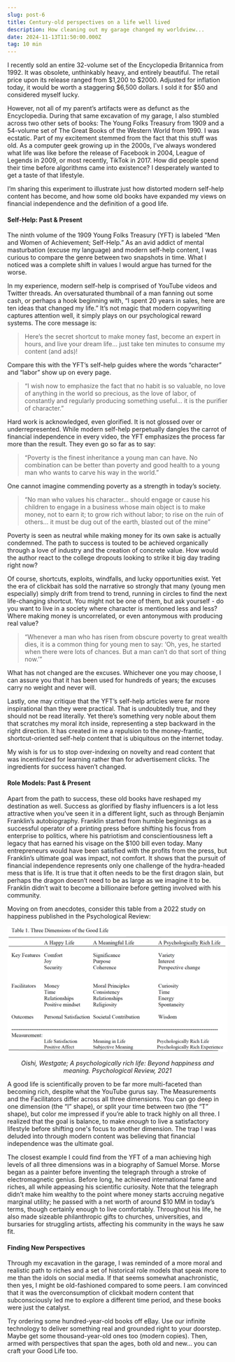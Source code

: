 ```yaml
---
slug: post-6
title: Century-old perspectives on a life well lived
description: How cleaning out my garage changed my worldview...
date: 2024-11-13T11:50:00.000Z
tag: 10 min
---
```

I recently sold an entire 32-volume set of the Encyclopedia Britannica from 1992. It was obsolete, unthinkably heavy, and entirely beautiful. The retail price upon its release ranged from $1,200 to $2000. Adjusted for inflation today, it would be worth a staggering $6,500 dollars. I sold it for $50 and considered myself lucky.

However, not all of my parent’s artifacts were as defunct as the Encyclopedia. During that same excavation of my garage, I also stumbled across two other sets of books: The Young Folks Treasury from 1909 and a 54-volume set of The Great Books of the Western World from 1990. I was ecstatic. Part of my excitement stemmed from the fact that this stuff was old. As a computer geek growing up in the 2000s, I’ve always wondered what life was like before the release of Facebook in 2004, League of Legends in 2009, or most recently, TikTok in 2017. How did people spend their time before algorithms came into existence? I desperately wanted to get a taste of that lifestyle.

I’m sharing this experiment to illustrate just how distorted modern self-help content has become, and how some old books have expanded my views on financial independence and the definition of a good life.

#### **Self-Help: Past & Present**

The ninth volume of the 1909 Young Folks Treasury (YFT) is labeled “Men and Women of Achievement; Self-Help.” As an avid addict of mental masturbation (excuse my language) and modern self-help content, I was curious to compare the genre between two snapshots in time. What I noticed was a complete shift in values I would argue has turned for the worse.

In my experience, modern self-help is comprised of YouTube videos and Twitter threads. An oversaturated thumbnail of a man fanning out some cash, or perhaps a hook beginning with, “I spent 20 years in sales, here are ten ideas that changed my life.” It’s not magic that modern copywriting captures attention well, it simply plays on our psychological reward systems. The core message is:

> Here’s the secret shortcut to make money fast, become an expert in hours, and live your dream life… just take ten minutes to consume my content (and ads)!

Compare this with the YFT’s self-help guides where the words “character” and “labor” show up on every page.

> “I wish now to emphasize the fact that no habit is so valuable, no love of anything in the world so precious, as the love of labor, of constantly and regularly producing something useful… it is the purifier of character.”

Hard work is acknowledged, even glorified. It is not glossed over or underrepresented. While modern self-help perpetually dangles the carrot of financial independence in every video, the YFT emphasizes the process far more than the result. They even go so far as to say: 

> “Poverty is the finest inheritance a young man can have. No combination can be better than poverty and good health to a young man who wants to carve his way in the world.”

One cannot imagine commending poverty as a strength in today’s society.

> “No man who values his character… should engage or cause his children to engage in a business whose main object is to make money, not to earn it; to grow rich without labor; to rise on the ruin of others… it must be dug out of the earth, blasted out of the mine”

Poverty is seen as neutral while making money for its own sake is actually condemned. The path to success is touted to be achieved organically through a love of industry and the creation of concrete value. How would the author react to the college dropouts looking to strike it big day trading right now?

Of course, shortcuts, exploits, windfalls, and lucky opportunities exist. Yet the era of clickbait has sold the narrative so strongly that many (young men especially) simply drift from trend to trend, running in circles to find the next life-changing shortcut. You might not be one of them, but ask yourself - do you want to live in a society where character is mentioned less and less? Where making money is uncorrelated, or even antonymous with producing real value?

> “Whenever a man who has risen from obscure poverty to great wealth dies, it is a common thing for young men to say: ‘Oh, yes, he started when there were lots of chances. But a man can’t do that sort of thing now.’”

What has not changed are the excuses. Whichever one you may choose, I can assure you that it has been used for hundreds of years; the excuses carry no weight and never will.

Lastly, one may critique that the YFT’s self-help articles were far more inspirational than they were practical. That is undoubtedly true, and they should not be read literally. Yet there’s something very noble about them that scratches my moral itch inside, representing a step backward in the right direction. It has created in me a repulsion to the money-frantic, shortcut-oriented self-help content that is ubiquitous on the internet today.

My wish is for us to stop over-indexing on novelty and read content that was incentivized for learning rather than for advertisement clicks. The ingredients for success haven’t changed. 

#### **Role Models: Past & Present**

Apart from the path to success, these old books have reshaped my destination as well. Success as glorified by flashy influencers is a lot less attractive when you’ve seen it in a different light, such as through Benjamin Franklin’s autobiography. Franklin started from humble beginnings as a successful operator of a printing press before shifting his focus from enterprise to politics, where his patriotism and conscientiousness left a legacy that has earned his visage on the $100 bill even today. Many entrepreneurs would have been satisfied with the profits from the press, but Franklin’s ultimate goal was impact, not comfort. It shows that the pursuit of financial independence represents only one challenge of the hydra-headed mess that is life. It is true that it often needs to be the first dragon slain, but perhaps the dragon doesn’t need to be as large as we imagine it to be. Franklin didn’t wait to become a billionaire before getting involved with his community.

Moving on from anecdotes, consider this table from a 2022 study on happiness published in the Psychological Review:

![](public/good-life-chart.png)

<p style="text-align: center;"><em>Oishi, Westgate; A psychologically rich life: Beyond happiness and meaning. Psychological Review, 2021</em></p>

A good life is scientifically proven to be far more multi-faceted than becoming rich, despite what the YouTube gurus say. The Measurements and the Facilitators differ across all three dimensions. You can go deep in one dimension (the “I” shape), or split your time between two (the “T” shape), but color me impressed if you’re able to track highly on all three. I realized that the goal is balance, to make *enough* to live a satisfactory lifestyle before shifting one's focus to another dimension. The trap I was deluded into through modern content was believing that financial independence was the ultimate goal.

The closest example I could find from the YFT of a man achieving high levels of all three dimensions was in a biography of Samuel Morse. Morse began as a painter before inventing the telegraph through a stroke of electromagnetic genius. Before long, he achieved international fame and riches, all while appeasing his scientific curiosity. Note that the telegraph didn’t make him wealthy to the point where money starts accruing negative marginal utility; he passed with a net worth of around $10 MM in today’s terms, though certainly enough to live comfortably. Throughout his life, he also made sizeable philanthropic gifts to churches, universities, and bursaries for struggling artists, affecting his community in the ways he saw fit.

#### **Finding New Perspectives**

Through my excavation in the garage, I was reminded of a more moral and realistic path to riches and a set of historical role models that speak more to me than the idols on social media. If that seems somewhat anachronistic, then yes, I might be old-fashioned compared to some peers. I am convinced that it was the overconsumption of clickbait modern content that subconsciously led me to explore a different time period, and these books were just the catalyst.

Try ordering some hundred-year-old books off eBay. Use our infinite technology to deliver something real and grounded right to your doorstep. Maybe get some thousand-year-old ones too (modern copies). Then, armed with perspectives that span the ages, both old and new… you can craft your Good Life too.
